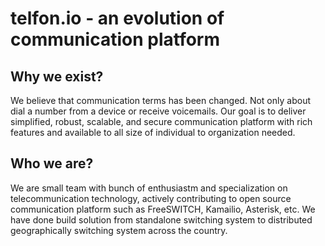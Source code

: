 # telfon.io - an evolution of communication platform
## Why we exist?
We believe that communication terms has been changed. Not only about dial a number from a device or receive voicemails. Our goal is to deliver simplified, robust, scalable, and secure communication platform with rich features and available to all size of individual to organization needed.

## Who we are?
We are small team with bunch of enthusiastm and specialization on telecommunication technology, actively contributing to open source communication platform such as FreeSWITCH, Kamailio, Asterisk, etc. We have done build solution from standalone switching system to distributed geographically switching system across the country. 
